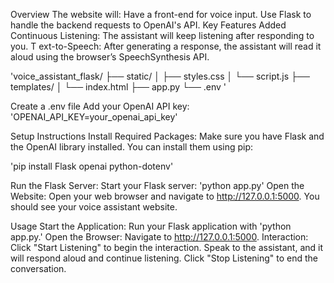Overview
The website will:
 Have a front-end for voice input.
 Use Flask to handle the backend requests to OpenAI's API.
Key Features Added
 Continuous Listening: The assistant will keep listening after responding to you.
T ext-to-Speech: After generating a response, the assistant will read it aloud using the browser’s SpeechSynthesis API.

'voice_assistant_flask/
├── static/
│   ├── styles.css
│   └── script.js
├── templates/
│   └── index.html
├── app.py
└── .env
'

Create a .env file
Add your OpenAI API key:
'OPENAI_API_KEY=your_openai_api_key'

Setup Instructions
Install Required Packages: Make sure you have Flask and the OpenAI library installed. You can install them using pip:

'pip install Flask openai python-dotenv'

Run the Flask Server: Start your Flask server:
'python app.py'
Open the Website: Open your web browser and navigate to http://127.0.0.1:5000. You should see your voice assistant website.

Usage
Start the Application: Run your Flask application with 'python app.py.'
Open the Browser: Navigate to http://127.0.0.1:5000.
Interaction:
Click "Start Listening" to begin the interaction.
Speak to the assistant, and it will respond aloud and continue listening.
Click "Stop Listening" to end the conversation.